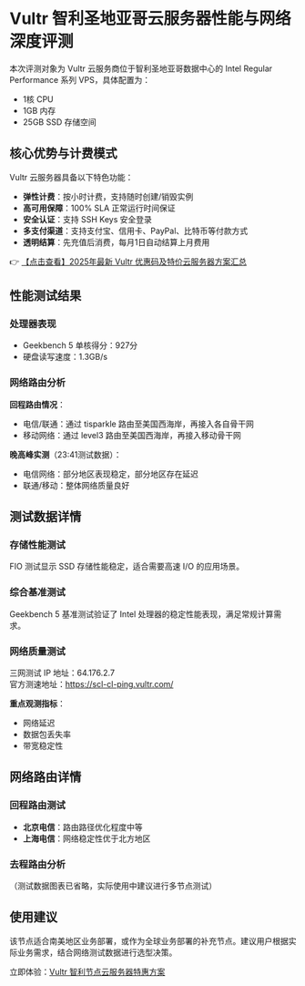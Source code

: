 # Vultr 智利圣地亚哥云服务器性能与网络深度评测

本次评测对象为 Vultr 云服务商位于智利圣地亚哥数据中心的 Intel Regular Performance 系列 VPS，具体配置为：
- 1核 CPU
- 1GB 内存
- 25GB SSD 存储空间

## 核心优势与计费模式

Vultr 云服务器具备以下特色功能：
- **弹性计费**：按小时计费，支持随时创建/销毁实例
- **高可用保障**：100% SLA 正常运行时间保证
- **安全认证**：支持 SSH Keys 安全登录
- **多支付渠道**：支持支付宝、信用卡、PayPal、比特币等付款方式
- **透明结算**：先充值后消费，每月1日自动结算上月费用

👉 [【点击查看】2025年最新 Vultr 优惠码及特价云服务器方案汇总](https://bit.ly/VuLtr)

## 性能测试结果

### 处理器表现
- Geekbench 5 单核得分：927分
- 硬盘读写速度：1.3GB/s

### 网络路由分析
**回程路由情况**：
- 电信/联通：通过 tisparkle 路由至美国西海岸，再接入各自骨干网
- 移动网络：通过 level3 路由至美国西海岸，再接入移动骨干网

**晚高峰实测**（23:41测试数据）：
- 电信网络：部分地区表现稳定，部分地区存在延迟
- 联通/移动：整体网络质量良好

## 测试数据详情

### 存储性能测试
FIO 测试显示 SSD 存储性能稳定，适合需要高速 I/O 的应用场景。

### 综合基准测试
Geekbench 5 基准测试验证了 Intel 处理器的稳定性能表现，满足常规计算需求。

### 网络质量测试
三网测试 IP 地址：64.176.2.7  
官方测速地址：https://scl-cl-ping.vultr.com/

**重点观测指标**：
- 网络延迟
- 数据包丢失率
- 带宽稳定性

## 网络路由详情

### 回程路由测试
- **北京电信**：路由路径优化程度中等
- **上海电信**：网络稳定性优于北方地区

### 去程路由分析
（测试数据图表已省略，实际使用中建议进行多节点测试）

## 使用建议
该节点适合南美地区业务部署，或作为全球业务部署的补充节点。建议用户根据实际业务需求，结合网络测试数据进行选型决策。

立即体验：[Vultr 智利节点云服务器特惠方案](https://bit.ly/VuLtr)